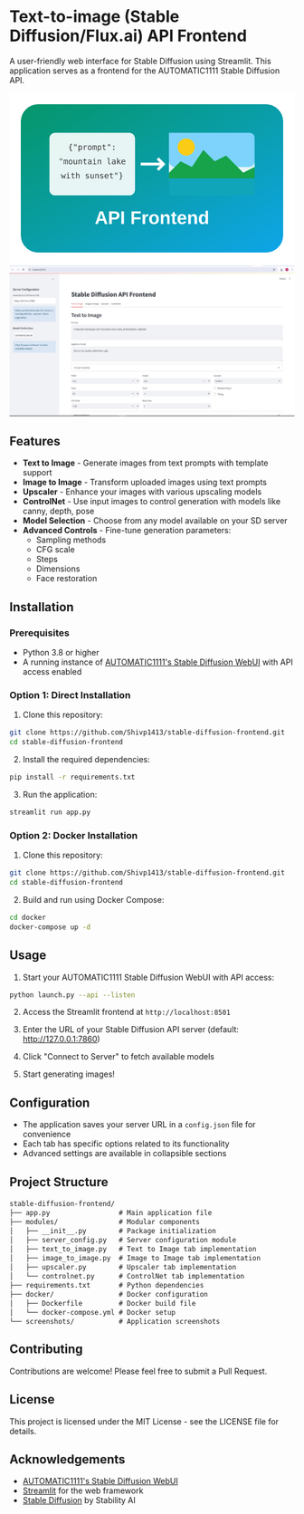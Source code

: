 # Text-to-image (Stable Diffusion/Flux.ai) API Frontend

A user-friendly web interface for Stable Diffusion using Streamlit. This application serves as a frontend for the AUTOMATIC1111 Stable Diffusion API.

![API Frontend Logo](assets/logo.svg)
![App Screenshot](screenshots/app_screenshot.png)

## Features

- **Text to Image** - Generate images from text prompts with template support
- **Image to Image** - Transform uploaded images using text prompts
- **Upscaler** - Enhance your images with various upscaling models
- **ControlNet** - Use input images to control generation with models like canny, depth, pose
- **Model Selection** - Choose from any model available on your SD server
- **Advanced Controls** - Fine-tune generation parameters:
  - Sampling methods
  - CFG scale
  - Steps
  - Dimensions
  - Face restoration

## Installation

### Prerequisites

- Python 3.8 or higher
- A running instance of [AUTOMATIC1111's Stable Diffusion WebUI](https://github.com/AUTOMATIC1111/stable-diffusion-webui) with API access enabled

### Option 1: Direct Installation

1. Clone this repository:
```bash
git clone https://github.com/Shivp1413/stable-diffusion-frontend.git
cd stable-diffusion-frontend
```

2. Install the required dependencies:
```bash
pip install -r requirements.txt
```

3. Run the application:
```bash
streamlit run app.py
```

### Option 2: Docker Installation

1. Clone this repository:
```bash
git clone https://github.com/Shivp1413/stable-diffusion-frontend.git
cd stable-diffusion-frontend
```

2. Build and run using Docker Compose:
```bash
cd docker
docker-compose up -d
```

## Usage

1. Start your AUTOMATIC1111 Stable Diffusion WebUI with API access:
```bash
python launch.py --api --listen
```

2. Access the Streamlit frontend at `http://localhost:8501`

3. Enter the URL of your Stable Diffusion API server (default: http://127.0.0.1:7860)

4. Click "Connect to Server" to fetch available models

5. Start generating images!

## Configuration

- The application saves your server URL in a `config.json` file for convenience
- Each tab has specific options related to its functionality
- Advanced settings are available in collapsible sections

## Project Structure

```
stable-diffusion-frontend/
├── app.py                 # Main application file
├── modules/               # Modular components
│   ├── __init__.py        # Package initialization
│   ├── server_config.py   # Server configuration module
│   ├── text_to_image.py   # Text to Image tab implementation
│   ├── image_to_image.py  # Image to Image tab implementation
│   ├── upscaler.py        # Upscaler tab implementation
│   └── controlnet.py      # ControlNet tab implementation
├── requirements.txt       # Python dependencies
├── docker/                # Docker configuration
│   ├── Dockerfile         # Docker build file
│   └── docker-compose.yml # Docker setup
└── screenshots/           # Application screenshots
```

## Contributing

Contributions are welcome! Please feel free to submit a Pull Request.

## License

This project is licensed under the MIT License - see the LICENSE file for details.

## Acknowledgements

- [AUTOMATIC1111's Stable Diffusion WebUI](https://github.com/AUTOMATIC1111/stable-diffusion-webui)
- [Streamlit](https://streamlit.io/) for the web framework
- [Stable Diffusion](https://stability.ai/stable-diffusion) by Stability AI